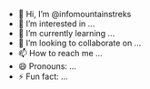 - 👋 Hi, I’m @infomountainstreks
- 👀 I’m interested in ...
- 🌱 I’m currently learning ...
- 💞️ I’m looking to collaborate on ...
- 📫 How to reach me ...
- 😄 Pronouns: ...
- ⚡ Fun fact: ...

<!---
infomountainstreks/infomountainstreks is a ✨ special ✨ repository because its `README.md` (this file) appears on your GitHub profile.
You can click the Preview link to take a look at your changes.
--->
